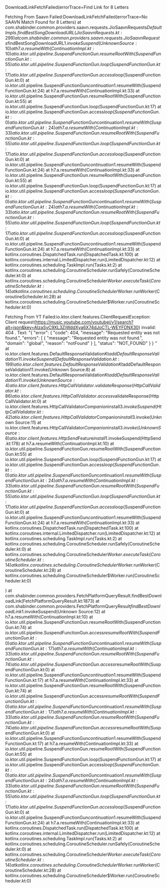 
DownloadLinkFetchFailed(errorTrace=Find Link for 8 Letters 

Fetching From Saavn Failed:DownloadLinkFetchFailed(errorTrace=No SAAVN Match Found for 8 Letters)
	at com.shabinder.common.providers.saavn.requests.JioSaavnRequests$DefaultImpls.findBestSongDownloadURL(JioSaavnRequests.kt:299)
	at com.shabinder.common.providers.saavn.requests.JioSaavnRequests$findBestSongDownloadURL$1.invokeSuspend(Unknown Source:10)
	at h7.a.resumeWith(ContinuationImpl.kt:10)
	at io.ktor.util.pipeline.SuspendFunctionGun.resumeRootWith(SuspendFunctionGun.kt:55)
	at io.ktor.util.pipeline.SuspendFunctionGun.loop(SuspendFunctionGun.kt:17)
	at io.ktor.util.pipeline.SuspendFunctionGun.access$loop(SuspendFunctionGun.kt:0)
	at io.ktor.util.pipeline.SuspendFunctionGun$continuation$1.resumeWith(SuspendFunctionGun.kt:24)
	at h7.a.resumeWith(ContinuationImpl.kt:33)
	at io.ktor.util.pipeline.SuspendFunctionGun.resumeRootWith(SuspendFunctionGun.kt:55)
	at io.ktor.util.pipeline.SuspendFunctionGun.loop(SuspendFunctionGun.kt:17)
	at io.ktor.util.pipeline.SuspendFunctionGun.access$loop(SuspendFunctionGun.kt:0)
	at io.ktor.util.pipeline.SuspendFunctionGun$continuation$1.resumeWith(SuspendFunctionGun.kt:24)
	at h7.a.resumeWith(ContinuationImpl.kt:33)
	at io.ktor.util.pipeline.SuspendFunctionGun.resumeRootWith(SuspendFunctionGun.kt:55)
	at io.ktor.util.pipeline.SuspendFunctionGun.loop(SuspendFunctionGun.kt:17)
	at io.ktor.util.pipeline.SuspendFunctionGun.access$loop(SuspendFunctionGun.kt:0)
	at io.ktor.util.pipeline.SuspendFunctionGun$continuation$1.resumeWith(SuspendFunctionGun.kt:24)
	at h7.a.resumeWith(ContinuationImpl.kt:33)
	at io.ktor.util.pipeline.SuspendFunctionGun.resumeRootWith(SuspendFunctionGun.kt:55)
	at io.ktor.util.pipeline.SuspendFunctionGun.loop(SuspendFunctionGun.kt:17)
	at io.ktor.util.pipeline.SuspendFunctionGun.access$loop(SuspendFunctionGun.kt:0)
	at io.ktor.util.pipeline.SuspendFunctionGun$continuation$1.resumeWith(SuspendFunctionGun.kt:24)
	at h7.a.resumeWith(ContinuationImpl.kt:33)
	at io.ktor.util.pipeline.SuspendFunctionGun.resumeRootWith(SuspendFunctionGun.kt:55)
	at io.ktor.util.pipeline.SuspendFunctionGun.loop(SuspendFunctionGun.kt:17)
	at io.ktor.util.pipeline.SuspendFunctionGun.access$loop(SuspendFunctionGun.kt:0)
	at io.ktor.util.pipeline.SuspendFunctionGun$continuation$1.resumeWith(SuspendFunctionGun.kt:24)
	at h7.a.resumeWith(ContinuationImpl.kt:33)
	at kotlinx.coroutines.DispatchedTask.run(DispatchedTask.kt:100)
	at kotlinx.coroutines.internal.LimitedDispatcher.run(LimitedDispatcher.kt:12)
	at kotlinx.coroutines.scheduling.TaskImpl.run(Tasks.kt:2)
	at kotlinx.coroutines.scheduling.CoroutineScheduler.runSafely(CoroutineScheduler.kt:0)
	at kotlinx.coroutines.scheduling.CoroutineScheduler$Worker.executeTask(CoroutineScheduler.kt:14)
	at kotlinx.coroutines.scheduling.CoroutineScheduler$Worker.runWorker(CoroutineScheduler.kt:28)
	at kotlinx.coroutines.scheduling.CoroutineScheduler$Worker.run(CoroutineScheduler.kt:0)



Fetching From YT Failed:io.ktor.client.features.ClientRequestException: Client request(https://music.youtube.com/youtubei/v1/search?alt=json&key=AIzaSyC9XL3ZjWddXya6X74dJoCTL-WEYFDNX30) invalid: 404 . Text: "{
  "error": {
    "code": 404,
    "message": "Requested entity was not found.",
    "errors": [
      {
        "message": "Requested entity was not found.",
        "domain": "global",
        "reason": "notFound"
      }
    ],
    "status": "NOT_FOUND"
  }
}
"
	at io.ktor.client.features.DefaultResponseValidationKt$addDefaultResponseValidation$1$1.invokeSuspend(DefaultResponseValidation.kt:199)
	at io.ktor.client.features.DefaultResponseValidationKt$addDefaultResponseValidation$1$1.invoke(Unknown Source:8)
	at io.ktor.client.features.DefaultResponseValidationKt$addDefaultResponseValidation$1$1.invoke(Unknown Source:4)
	at io.ktor.client.features.HttpCallValidator.validateResponse(HttpCallValidator.kt:86)
	at io.ktor.client.features.HttpCallValidator.access$validateResponse(HttpCallValidator.kt:0)
	at io.ktor.client.features.HttpCallValidator$Companion$install$3.invokeSuspend(HttpCallValidator.kt:42)
	at io.ktor.client.features.HttpCallValidator$Companion$install$3.invoke(Unknown Source:11)
	at io.ktor.client.features.HttpCallValidator$Companion$install$3.invoke(Unknown Source:8)
	at io.ktor.client.features.HttpSend$Feature$install$1.invokeSuspend(HttpSend.kt:178)
	at h7.a.resumeWith(ContinuationImpl.kt:10)
	at io.ktor.util.pipeline.SuspendFunctionGun.resumeRootWith(SuspendFunctionGun.kt:55)
	at io.ktor.util.pipeline.SuspendFunctionGun.loop(SuspendFunctionGun.kt:17)
	at io.ktor.util.pipeline.SuspendFunctionGun.access$loop(SuspendFunctionGun.kt:0)
	at io.ktor.util.pipeline.SuspendFunctionGun$continuation$1.resumeWith(SuspendFunctionGun.kt:24)
	at h7.a.resumeWith(ContinuationImpl.kt:33)
	at io.ktor.util.pipeline.SuspendFunctionGun.resumeRootWith(SuspendFunctionGun.kt:55)
	at io.ktor.util.pipeline.SuspendFunctionGun.loop(SuspendFunctionGun.kt:17)
	at io.ktor.util.pipeline.SuspendFunctionGun.access$loop(SuspendFunctionGun.kt:0)
	at io.ktor.util.pipeline.SuspendFunctionGun$continuation$1.resumeWith(SuspendFunctionGun.kt:24)
	at h7.a.resumeWith(ContinuationImpl.kt:33)
	at kotlinx.coroutines.DispatchedTask.run(DispatchedTask.kt:100)
	at kotlinx.coroutines.internal.LimitedDispatcher.run(LimitedDispatcher.kt:12)
	at kotlinx.coroutines.scheduling.TaskImpl.run(Tasks.kt:2)
	at kotlinx.coroutines.scheduling.CoroutineScheduler.runSafely(CoroutineScheduler.kt:0)
	at kotlinx.coroutines.scheduling.CoroutineScheduler$Worker.executeTask(CoroutineScheduler.kt:14)
	at kotlinx.coroutines.scheduling.CoroutineScheduler$Worker.runWorker(CoroutineScheduler.kt:28)
	at kotlinx.coroutines.scheduling.CoroutineScheduler$Worker.run(CoroutineScheduler.kt:0)


)
	at com.shabinder.common.providers.FetchPlatformQueryResult.findBestDownloadLink(FetchPlatformQueryResult.kt:1873)
	at com.shabinder.common.providers.FetchPlatformQueryResult$findBestDownloadLink$1.invokeSuspend(Unknown Source:12)
	at h7.a.resumeWith(ContinuationImpl.kt:10)
	at io.ktor.util.pipeline.SuspendFunctionGun.resumeRootWith(SuspendFunctionGun.kt:74)
	at io.ktor.util.pipeline.SuspendFunctionGun.access$resumeRootWith(SuspendFunctionGun.kt:0)
	at io.ktor.util.pipeline.SuspendFunctionGun$continuation$1.resumeWith(SuspendFunctionGun.kt:17)
	at h7.a.resumeWith(ContinuationImpl.kt:33)
	at io.ktor.util.pipeline.SuspendFunctionGun.resumeRootWith(SuspendFunctionGun.kt:74)
	at io.ktor.util.pipeline.SuspendFunctionGun.access$resumeRootWith(SuspendFunctionGun.kt:0)
	at io.ktor.util.pipeline.SuspendFunctionGun$continuation$1.resumeWith(SuspendFunctionGun.kt:17)
	at h7.a.resumeWith(ContinuationImpl.kt:33)
	at io.ktor.util.pipeline.SuspendFunctionGun.resumeRootWith(SuspendFunctionGun.kt:74)
	at io.ktor.util.pipeline.SuspendFunctionGun.access$resumeRootWith(SuspendFunctionGun.kt:0)
	at io.ktor.util.pipeline.SuspendFunctionGun$continuation$1.resumeWith(SuspendFunctionGun.kt:17)
	at h7.a.resumeWith(ContinuationImpl.kt:33)
	at io.ktor.util.pipeline.SuspendFunctionGun.resumeRootWith(SuspendFunctionGun.kt:74)
	at io.ktor.util.pipeline.SuspendFunctionGun.access$resumeRootWith(SuspendFunctionGun.kt:0)
	at io.ktor.util.pipeline.SuspendFunctionGun$continuation$1.resumeWith(SuspendFunctionGun.kt:17)
	at h7.a.resumeWith(ContinuationImpl.kt:33)
	at io.ktor.util.pipeline.SuspendFunctionGun.resumeRootWith(SuspendFunctionGun.kt:55)
	at io.ktor.util.pipeline.SuspendFunctionGun.loop(SuspendFunctionGun.kt:17)
	at io.ktor.util.pipeline.SuspendFunctionGun.access$loop(SuspendFunctionGun.kt:0)
	at io.ktor.util.pipeline.SuspendFunctionGun$continuation$1.resumeWith(SuspendFunctionGun.kt:24)
	at h7.a.resumeWith(ContinuationImpl.kt:33)
	at io.ktor.util.pipeline.SuspendFunctionGun.resumeRootWith(SuspendFunctionGun.kt:55)
	at io.ktor.util.pipeline.SuspendFunctionGun.loop(SuspendFunctionGun.kt:17)
	at io.ktor.util.pipeline.SuspendFunctionGun.access$loop(SuspendFunctionGun.kt:0)
	at io.ktor.util.pipeline.SuspendFunctionGun$continuation$1.resumeWith(SuspendFunctionGun.kt:24)
	at h7.a.resumeWith(ContinuationImpl.kt:33)
	at kotlinx.coroutines.DispatchedTask.run(DispatchedTask.kt:100)
	at kotlinx.coroutines.internal.LimitedDispatcher.run(LimitedDispatcher.kt:12)
	at kotlinx.coroutines.scheduling.TaskImpl.run(Tasks.kt:2)
	at kotlinx.coroutines.scheduling.CoroutineScheduler.runSafely(CoroutineScheduler.kt:0)
	at kotlinx.coroutines.scheduling.CoroutineScheduler$Worker.executeTask(CoroutineScheduler.kt:14)
	at kotlinx.coroutines.scheduling.CoroutineScheduler$Worker.runWorker(CoroutineScheduler.kt:28)
	at kotlinx.coroutines.scheduling.CoroutineScheduler$Worker.run(CoroutineScheduler.kt:0)
